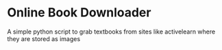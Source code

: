 # Online Book Downloader
A simple python script to grab textbooks from sites like activelearn where they are stored as images
